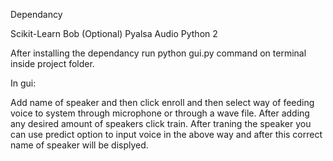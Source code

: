 Dependancy

Scikit-Learn
Bob (Optional)
Pyalsa Audio
Python 2


After installing the dependancy run python gui.py command on terminal inside project folder.

In gui:

Add name of speaker and then click enroll and then select way of feeding voice to system through microphone or through a wave file. 
After adding any desired amount of speakers click train.
After traning the speaker you can use predict option to input voice in the above way and after this correct name of speaker will be displyed. 
